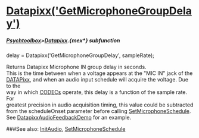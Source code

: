 # [Datapixx('GetMicrophoneGroupDelay')](Datapixx-GetMicrophoneGroupDelay) 
##### [Psychtoolbox](Psychtoolbox)>[Datapixx](Datapixx).{mex*} subfunction

delay = Datapixx('GetMicrophoneGroupDelay', sampleRate);

Returns Datapixx Microphone IN group delay in seconds.  
This is the time between when a voltage appears at the "MIC IN" jack of the  
[DATAPixx](DATAPixx), and when an audio input schedule will acquire the voltage. Due to the  
way in which [CODECs](CODECs) operate, this delay is a function of the sample rate. For  
greatest precision in audio acquisition timing, this value could be subtracted  
from the scheduleOnset parameter before calling [SetMicrophoneSchedule](SetMicrophoneSchedule).  
See [DatapixxAudioFeedbackDemo](DatapixxAudioFeedbackDemo) for an example.  
  


###See also:
[InitAudio](Datapixx-InitAudio), [SetMicrophoneSchedule](Datapixx-SetMicrophoneSchedule)
